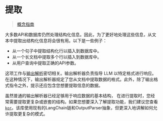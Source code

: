 # 提取

> [概念指南](https://docs.langchain.com/docs/use-cases/extraction)


大多数API和数据库仍然处理结构化信息。因此，为了更好地处理这些信息，从文本中提取出结构化信息将会很有用。以下是一些例子：

- 从一个句子中提取结构化行以插入到数据库中。
- 从一个长文档中提取多个行以插入到数据库中。
- 从用户查询中提取正确的API参数。

这项工作与[输出解析](../modules/prompts/output_parsers.rst)密切相关。输出解析器负责指导 LLM 以特定格式进行响应。在这种情况下，输出解析器规定了您从文档中提取数据的格式。此外，除了输出格式指令之外，提示还应包含您想要提取信息的数据。

虽然普通的输出解析器已经足够用于响应数据的基本结构，
在进行提取时，您经常需要提取更复杂或嵌套的结构。如果您想要深入了解提取功能，我们建议您查看 [`kor`](https://eyurtsev.github.io/kor/)。该库使用现有的LangChain链和OutputParser抽象，但更深入地讲解如何允许提取更复杂的模式。